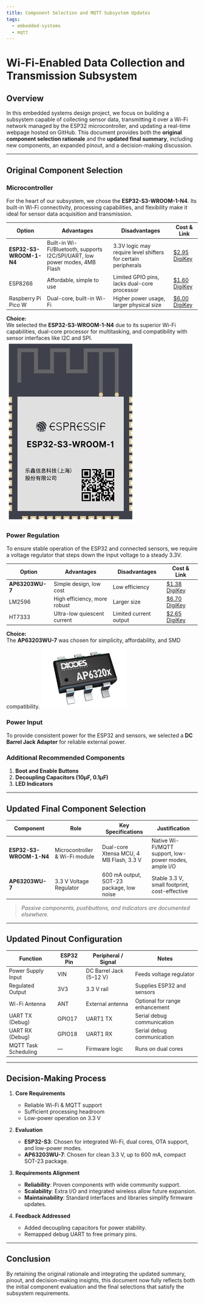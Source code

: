 ```yaml
---
title: Component Selection and MQTT Subsystem Updates
tags:
  - embedded-systems
  - mqtt
---
```


# Wi-Fi-Enabled Data Collection and Transmission Subsystem

## **Overview**

In this embedded systems design project, we focus on building a subsystem capable of collecting sensor data, transmitting it over a Wi-Fi network managed by the ESP32 microcontroller, and updating a real-time webpage hosted on GitHub. This document provides both the **original component selection rationale** and the **updated final summary**, including new components, an expanded pinout, and a decision-making discussion.

---

## **Original Component Selection**

### **Microcontroller**

For the heart of our subsystem, we chose the **ESP32-S3-WROOM-1-N4**. Its built-in Wi-Fi connectivity, processing capabilities, and flexibility make it ideal for sensor data acquisition and transmission.

| **Option**               | **Advantages**                                                | **Disadvantages**                                     | **Cost & Link**                                                                      |
|--------------------------|---------------------------------------------------------------|------------------------------------------------------|--------------------------------------------------------------------------------------|
| **ESP32-S3-WROOM-1-N4**  | Built-in Wi-Fi/Bluetooth, supports I2C/SPI/UART, low power modes, 4MB Flash | 3.3V logic may require level shifters for certain peripherals | [$2.95 DigiKey](https://www.digikey.com/en/products/detail/espressif-systems/ESP32-S3-WROOM-1-N4/16162639) |
| ESP8266                  | Affordable, simple to use                                     | Limited GPIO pins, lacks dual-core processor         | [$1.60 DigiKey](https://www.digikey.com/en/products/detail/espressif-systems/ESP8266EX/8028401) |
| Raspberry Pi Pico W      | Dual-core, built-in Wi-Fi                                    | Higher power usage, larger physical size             | [$6.00 DigiKey](https://www.digikey.com/en/products/detail/raspberry-pi/SC0918/16627943) |

**Choice:**  
We selected the **ESP32-S3-WROOM-1-N4** due to its superior Wi-Fi capabilities, dual-core processor for multitasking, and compatibility with sensor interfaces like I2C and SPI.
![ESP32-S3-WROOM-1-N4](./subfolder/esp32.png)

### **Power Regulation**

To ensure stable operation of the ESP32 and connected sensors, we require a voltage regulator that steps down the input voltage to a steady 3.3V.

| **Option**           | **Advantages**                                       | **Disadvantages**                        | **Cost & Link**                                                                  |
|----------------------|------------------------------------------------------|----------------------------------------|----------------------------------------------------------------------------------|
| **AP63203WU-7**      | Simple design, low cost                              | Low efficiency                         | [$1.38 DigiKey](https://www.diodes.com/assets/Datasheets/AP63200-AP63201-AP63203-AP63205.pdf) |
| LM2596               | High efficiency, more robust                        | Larger size                            | [$6.70 DigiKey](https://www.digikey.com/en/products/detail/texas-instruments/LM2596S-ADJ-NOPB/363705) |
| HT7333               | Ultra-low quiescent current                          | Limited current output                 | [$2.65 DigiKey](https://www.digikey.com/en/products/detail/umw/HT7333-A/17635230) |

**Choice:**  
The **AP63203WU-7** was chosen for simplicity, affordability, and SMD compatibility.
![AP63203WU-7](./subfolder/vregulator1.png)


### **Power Input**

To provide consistent power for the ESP32 and sensors, we selected a **DC Barrel Jack Adapter** for reliable external power.

### **Additional Recommended Components**

1. **Boot and Enable Buttons**  
2. **Decoupling Capacitors (10µF, 0.1µF)**  
3. **LED Indicators**  

---

## **Updated Final Component Selection**

| **Component**           | **Role**                                      | **Key Specifications**                    | **Justification**                                             |
|-------------------------|-----------------------------------------------|--------------------------------------------|--------------------------------------------------------------|
| **ESP32-S3-WROOM-1-N4** | Microcontroller & Wi-Fi module                | Dual-core Xtensa MCU, 4 MB Flash, 3.3 V    | Native Wi-Fi/MQTT support, low-power modes, ample I/O        |
| **AP63203WU-7**         | 3.3 V Voltage Regulator                       | 600 mA output, SOT-23 package, low noise   | Stable 3.3 V, small footprint, cost-effective               |

> *Passive components, pushbuttons, and indicators are documented elsewhere.*

---

## **Updated Pinout Configuration**

| **Function**            | **ESP32 Pin**  | **Peripheral / Signal** | **Notes**                                     |
|-------------------------|---------------|-------------------------|-----------------------------------------------|
| Power Supply Input      | VIN           | DC Barrel Jack (5–12 V) | Feeds voltage regulator                       |
| Regulated Output        | 3V3           | 3.3 V rail              | Supplies ESP32 and sensors                     |
| Wi-Fi Antenna           | ANT           | External antenna        | Optional for range enhancement                 |
| UART TX (Debug)         | GPIO17        | UART1 TX                | Serial debug communication                     |
| UART RX (Debug)         | GPIO18        | UART1 RX                | Serial debug communication                     |
| MQTT Task Scheduling    | —             | Firmware logic          | Runs on dual cores                             |

---

## **Decision-Making Process**

1. **Core Requirements**  
   - Reliable Wi-Fi & MQTT support  
   - Sufficient processing headroom  
   - Low-power operation on 3.3 V  

2. **Evaluation**  
   - **ESP32-S3**: Chosen for integrated Wi-Fi, dual cores, OTA support, and low-power modes.  
   - **AP63203WU-7**: Chosen for clean 3.3 V, up to 600 mA, compact SOT-23 package.  

3. **Requirements Alignment**  
   - **Reliability**: Proven components with wide community support.  
   - **Scalability**: Extra I/O and integrated wireless allow future expansion.  
   - **Maintainability**: Standard interfaces and libraries simplify firmware updates.  

4. **Feedback Addressed**  
   - Added decoupling capacitors for power stability.  
   - Remapped debug UART to free primary pins.

---

## **Conclusion**

By retaining the original rationale and integrating the updated summary, pinout, and decision-making insights, this document now fully reflects both the initial component evaluation and the final selections that satisfy the subsystem requirements.

